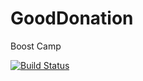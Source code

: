 # GoodDonation
Boost Camp

[![Build Status](https://travis-ci.org/eunjilee0430/GoodDonation.svg?branch=master)](https://travis-ci.org/eunjilee0430/GoodDonation)
